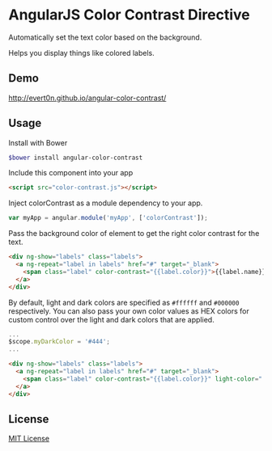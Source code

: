 AngularJS Color Contrast Directive
======================

Automatically set the text color based on the background.

Helps you display things like colored labels.

## Demo

http://evert0n.github.io/angular-color-contrast/

## Usage

Install with Bower

```bash
$bower install angular-color-contrast
```

Include this component into your app

```html
<script src="color-contrast.js"></script>
```

Inject colorContrast as a module dependency to your app.

```javascript
var myApp = angular.module('myApp', ['colorContrast']);
```

Pass the background color of element to get the right color contrast for the text.

```html
<div ng-show="labels" class="labels">
  <a ng-repeat="label in labels" href="#" target="_blank">
    <span class="label" color-contrast="{{label.color}}">{{label.name}}</span>
  </a>
</div>
```

By default, light and dark colors are specified as `#ffffff` and `#000000` respectively. You can also pass your own color values as HEX colors for custom control over the light and dark colors that are applied.

```javascript
...
$scope.myDarkColor = '#444';
...
```
```html
<div ng-show="labels" class="labels">
  <a ng-repeat="label in labels" href="#" target="_blank">
    <span class="label" color-contrast="{{label.color}}" light-color="'#eee'" dark-color="myDarkColor">{{label.name}}</span>
  </a>
</div>
```

## License

[MIT License](http://www.opensource.org/licenses/mit-license.php)
